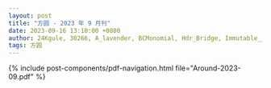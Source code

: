```yaml
---
layout: post
title: "方圆 - 2023 年 9 月刊"
date: 2023-09-16 13:10:00 +0800
author: 24Kgule, 30266, A_lavender, BCMonomial, Hdr_Bridge, Immutable__, Lin_HL, RedMansion, send_9, Venti_Lynn
tags: 方圆
---
```


{% include post-components/pdf-navigation.html file="Around-2023-09.pdf" %}